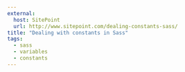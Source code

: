 ```yaml
---
external:
  host: SitePoint
  url: http://www.sitepoint.com/dealing-constants-sass/
title: "Dealing with constants in Sass"
tags:
  - sass
  - variables
  - constants
---
```

